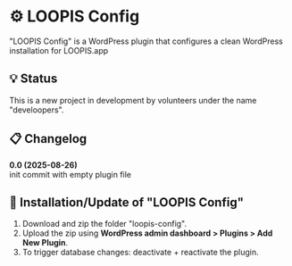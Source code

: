 # ⚙ LOOPIS Config

"LOOPIS Config" is a WordPress plugin that configures a clean WordPress installation for LOOPIS.app<br>

## 💡 Status
This is a new project in development by volunteers under the name "develoopers".<br>

## 📋 Changelog

**0.0 (2025-08-26)**<br>
init commit with empty plugin file<br>


## 💾 Installation/Update of "LOOPIS Config"

1. Download and zip the folder "loopis-config".
2. Upload the zip using **WordPress admin dashboard > Plugins > Add New Plugin**.
3. To trigger database changes: deactivate + reactivate the plugin.